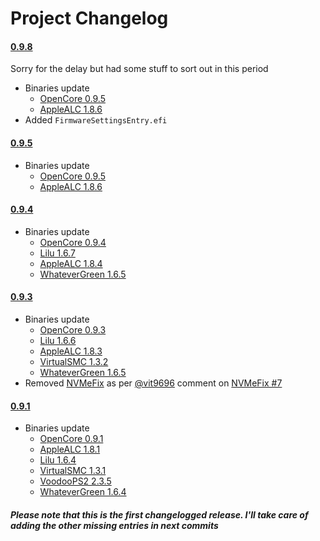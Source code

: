 Project Changelog
==============
#### [0.9.8](https://github.com/dreamwhite/dell-inspiron-5370-hackintosh/releases/tag/0.9.8)
Sorry for the delay but had some stuff to sort out in this period
- Binaries update
    - [OpenCore 0.9.5](https://github.com/acidanthera/OpenCorePkg/releases/tag/0.9.8)
    - [AppleALC 1.8.6](https://github.com/acidanthera/AppleALC/releases/1.8.7)
- Added `FirmwareSettingsEntry.efi`

#### [0.9.5](https://github.com/dreamwhite/dell-inspiron-5370-hackintosh/releases/tag/0.9.5)
- Binaries update
    - [OpenCore 0.9.5](https://github.com/acidanthera/OpenCorePkg/releases/tag/0.9.5)
    - [AppleALC 1.8.6](https://github.com/acidanthera/AppleALC/releases/1.8.6)

#### [0.9.4](https://github.com/dreamwhite/dell-inspiron-5370-hackintosh/releases/tag/0.9.4)
- Binaries update
    - [OpenCore 0.9.4](https://github.com/acidanthera/OpenCorePkg/releases/tag/0.9.4)
    - [Lilu 1.6.7](https://github.com/acidanthera/Lilu/releases/1.6.7)
    - [AppleALC 1.8.4](https://github.com/acidanthera/AppleALC/releases/1.8.4)
    - [WhateverGreen 1.6.5](https://github.com/acidanthera/WhateverGreen/releases/1.6.6)

#### [0.9.3](https://github.com/dreamwhite/dell-inspiron-5370-hackintosh/releases/tag/0.9.3)
- Binaries update
    - [OpenCore 0.9.3](https://github.com/acidanthera/OpenCorePkg/releases/tag/0.9.3)
    - [Lilu 1.6.6](https://github.com/acidanthera/Lilu/releases/1.6.6)
    - [AppleALC 1.8.3](https://github.com/acidanthera/AppleALC/releases/1.8.3)
    - [VirtualSMC 1.3.2](https://github.com/acidanthera/VirtualSMC/releases/1.3.2)
    - [WhateverGreen 1.6.5](https://github.com/acidanthera/WhateverGreen/releases/1.6.5)
- Removed [NVMeFix](https://github.com/acidanthera/NVMeFix) as per [@vit9696](https://github.com/vit9696) comment on [NVMeFix #7](https://github.com/acidanthera/NVMeFix/pull/7#issuecomment-1578275605)

#### [0.9.1](https://github.com/dreamwhite/dell-inspiron-5370-hackintosh/releases/tag/0.9.1)
- Binaries update
    - [OpenCore 0.9.1](https://github.com/acidanthera/OpenCorePkg/releases/tag/0.9.1)
    - [AppleALC 1.8.1](https://github.com/acidanthera/AppleALC/releases/1.8.1)
    - [Lilu 1.6.4](https://github.com/acidanthera/Lilu/releases/1.6.4)
    - [VirtualSMC 1.3.1](https://github.com/acidanthera/VirtualSMC/releases/1.3.1)
    - [VoodooPS2 2.3.5](https://github.com/acidanthera/VoodooPS2/releases/2.3.5)
    - [WhateverGreen 1.6.4](https://github.com/acidanthera/WhateverGreen/releases/1.6.4)

##### Please note that this is the first changelogged release. I'll take care of adding the other missing entries in next commits
